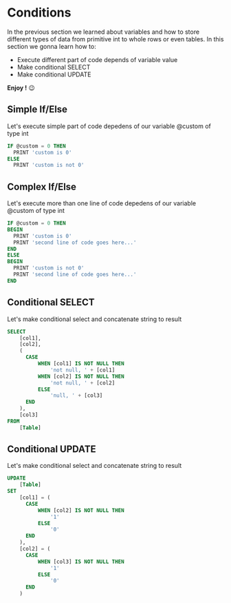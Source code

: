 # Conditions
In the previous section we learned about variables and how to store different types of data from primitive int to whole rows or even tables.
In this section we gonna learn how to:
* Execute different part of code depends of variable value
* Make conditional SELECT 
* Make conditional UPDATE

**Enjoy !** :wink:

## Simple If/Else
Let's execute simple part of code depedens of our variable @custom of type int
```sql
IF @custom = 0 THEN
  PRINT 'custom is 0'
ELSE
  PRINT 'custom is not 0'
```

## Complex If/Else
Let's execute more than one line of code depedens of our variable @custom of type int
```sql
IF @custom = 0 THEN
BEGIN
  PRINT 'custom is 0'
  PRINT 'second line of code goes here...'
END
ELSE
BEGIN
  PRINT 'custom is not 0'
  PRINT 'second line of code goes here...'
END
```

## Conditional SELECT
Let's make conditional select and concatenate string to result
```sql
SELECT
    [col1],
    [col2],
    (
      CASE
          WHEN [col1] IS NOT NULL THEN
              'not null, ' + [col1]
          WHEN [col2] IS NOT NULL THEN
              'not null, ' + [col2]
          ELSE
              'null, ' + [col3] 
      END
    ),
    [col3]
FROM
    [Table]
```

## Conditional UPDATE
Let's make conditional select and concatenate string to result
```sql
UPDATE
    [Table]
SET
    [col1] = (
      CASE
          WHEN [col2] IS NOT NULL THEN
              '1'
          ELSE
              '0'
      END
    ),
    [col2] = (
      CASE
          WHEN [col3] IS NOT NULL THEN
              '1'
          ELSE
              '0'
      END
    )
```
